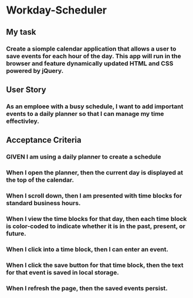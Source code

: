 # Workday-Scheduler

## My task

### Create a siomple calendar application that allows a user to save events for each hour of the day. This app will run in the browser and feature dynamically updated HTML and CSS powered by jQuery.

## User Story

### As an emploee with a busy schedule, I want to add important events to a daily planner so that I can manage my time effectivley.

## Acceptance Criteria

### GIVEN I am using a daily planner to create a schedule
### When I open the planner, then the current day is displayed at the top of the calendar.
### When I scroll down, then I am presented with time blocks for standard business hours.
### When I view the time blocks for that day, then each time block is color-coded to indicate whether it is in the past, present, or future.
### When I click into a time block, then I can enter an event.
### When I click the save button for that time block, then the text for that event is saved in local storage.
### When I refresh the page, then the saved events persist.

